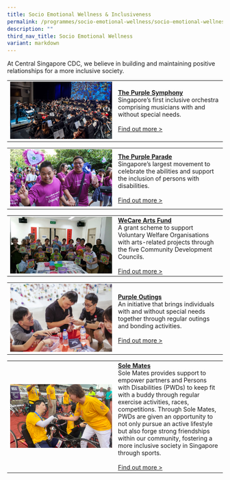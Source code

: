 ```yaml
---
title: Socio Emotional Wellness & Inclusiveness
permalink: /programmes/socio-emotional-wellness/socio-emotional-wellness-inclusiveness/
description: ""
third_nav_title: Socio Emotional Wellness
variant: markdown
---
```

At Central Singapore CDC, we believe in building and maintaining positive relationships for a more inclusive society.


<table border="0" width="100%">
	<tbody><tr>
		<td width="50%">
			<img src="/images/Programmes/tps-main.jpg">
		</td>
		<td width="50%">
			<a href="/programmes/socio-emotional-wellness/the-purple-symphony"><b>The Purple Symphony</b></a><br>
Singapore’s first inclusive orchestra comprising musicians with and without special needs.
			<br><br><a href="/programmes/socio-emotional-wellness/the-purple-symphony">Find out more &gt;</a>
		</td>
	</tr>
</tbody></table>

<table border="0" width="100%">
	<tbody><tr>
		<td width="50%">
			<img src="/images/Programmes/purple-parade-main-image43b225c81b0c43559ef1dc15cbcee737.jpg">
		</td>
		<td width="50%">
			<a href="/programmes/socio-emotional-wellness/purple-parade"><b>The Purple Parade</b></a><br>
Singapore’s largest movement to celebrate the abilities and support the inclusion of persons with disabilities. 
			<br><br><a href="/programmes/socio-emotional-wellness/purple-parade">Find out more &gt;</a>
		</td>
	</tr>
</tbody></table>

<table border="0" width="100%">
	<tbody><tr>
		<td width="50%">
			<img src="/images/Programmes/wecare-art-fund-main-pic.jpg">
		</td>
		<td width="50%">
			<a href="/programmes/socio-emotional-wellness/wecare-arts-fund"><b>WeCare Arts Fund</b></a><br>
A grant scheme to support Voluntary Welfare Organisations with arts-related projects through the five Community Development Councils.
			<br><br><a href="/programmes/socio-emotional-wellness/wecare-arts-fund">Find out more &gt;</a>
		</td>
	</tr>
</tbody></table>

<table border="0" width="100%">
	<tbody><tr>
		<td width="50%">
			<img src="/images/Programmes/purple-outings-2.jpg">
		</td>
		<td width="50%">
			<a href="/programmes/socio-emotional-wellness/purple-outings"><b>Purple Outings</b></a><br>
An initiative that brings individuals with and without special needs together through regular outings and bonding activities.
			<br><br><a href="/programmes/socio-emotional-wellness/purple-outings">Find out more &gt;</a>
		</td>
	</tr>
</tbody></table>

<table border="0" width="100%">
	<tbody><tr>
		<td width="50%">
			<img src="/images/Programmes/SM1.jpg">
		</td>
		<td width="50%">
			<a href="/programmes/socio-emotional-wellness/sole-mates"><b>Sole Mates</b></a><br>
Sole Mates provides support to empower partners and Persons with Disabilities (PWDs) to keep fit with a buddy through regular exercise activities, races, competitions. Through Sole Mates, PWDs are given an opportunity to not only pursue an active lifestyle but also forge strong friendships within our community, fostering a more inclusive society in Singapore through sports. 
			<br><br><a href="/programmes/socio-emotional-wellness/sole-mates">Find out more &gt;</a>
		</td>
	</tr>
</tbody></table>
